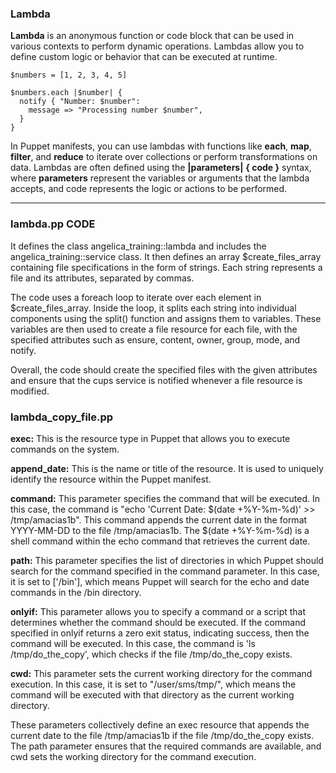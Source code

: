 ### Lambda

**Lambda** is an anonymous function or code block that can be used in various contexts to perform dynamic operations. Lambdas allow you to define custom logic or behavior that can be executed at runtime.
```
$numbers = [1, 2, 3, 4, 5]

$numbers.each |$number| {
  notify { "Number: $number":
    message => "Processing number $number",
  }
}
```
In Puppet manifests, you can use lambdas with functions like **each**, **map**, **filter**, and **reduce** to iterate over collections or perform transformations on data. Lambdas are often defined using the **|parameters|** **{ code }** syntax, where **parameters** represent the variables or arguments that the lambda accepts, and code represents the logic or actions to be performed.


---------------------------------
### lambda.pp CODE 
It defines the class angelica_training::lambda and includes the angelica_training::service class. It then defines an array $create_files_array containing file specifications in the form of strings. Each string represents a file and its attributes, separated by commas.

The code uses a foreach loop to iterate over each element in $create_files_array. Inside the loop, it splits each string into individual components using the split() function and assigns them to variables. These variables are then used to create a file resource for each file, with the specified attributes such as ensure, content, owner, group, mode, and notify.

Overall, the code should create the specified files with the given attributes and ensure that the cups service is notified whenever a file resource is modified.

### lambda_copy_file.pp

**exec:** This is the resource type in Puppet that allows you to execute commands on the system.

**append_date:** This is the name or title of the resource. It is used to uniquely identify the resource within the Puppet manifest.

**command:** This parameter specifies the command that will be executed. In this case, the command is "echo 'Current Date: $(date +%Y-%m-%d)' >> /tmp/amacias1b". This command appends the current date in the format YYYY-MM-DD to the file /tmp/amacias1b. The $(date +%Y-%m-%d) is a shell command within the echo command that retrieves the current date.

**path:** This parameter specifies the list of directories in which Puppet should search for the command specified in the command parameter. In this case, it is set to ['/bin'], which means Puppet will search for the echo and date commands in the /bin directory.

**onlyif:** This parameter allows you to specify a command or a script that determines whether the command should be executed. If the command specified in onlyif returns a zero exit status, indicating success, then the command will be executed. In this case, the command is 'ls /tmp/do_the_copy', which checks if the file /tmp/do_the_copy exists.

**cwd:** This parameter sets the current working directory for the command execution. In this case, it is set to "/user/sms/tmp/", which means the command will be executed with that directory as the current working directory.

These parameters collectively define an exec resource that appends the current date to the file /tmp/amacias1b if the file /tmp/do_the_copy exists. The path parameter ensures that the required commands are available, and cwd sets the working directory for the command execution.
